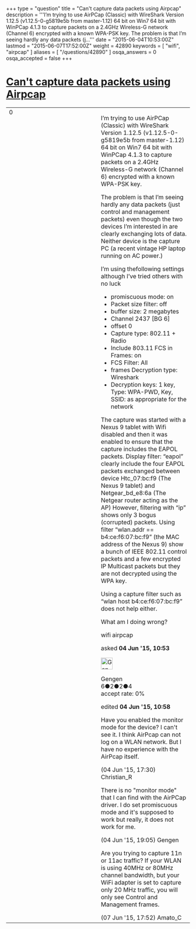 +++
type = "question"
title = "Can&#x27;t capture data packets using Airpcap"
description = '''I’m trying to use AirPCap (Classic) with WireShark Version 1.12.5 (v1.12.5-0-g5819e5b from master-1.12) 64 bit on Win7 64 bit with WinPCap 4.1.3 to capture packets on a 2.4GHz Wireless-G network (Channel 6) encrypted with a known WPA-PSK key. The problem is that I’m seeing hardly any data packets (j...'''
date = "2015-06-04T10:53:00Z"
lastmod = "2015-06-07T17:52:00Z"
weight = 42890
keywords = [ "wifi", "airpcap" ]
aliases = [ "/questions/42890" ]
osqa_answers = 0
osqa_accepted = false
+++

<div class="headNormal">

# [Can't capture data packets using Airpcap](/questions/42890/cant-capture-data-packets-using-airpcap)

</div>

<div id="main-body">

<div id="askform">

<table id="question-table" style="width:100%;"><colgroup><col style="width: 50%" /><col style="width: 50%" /></colgroup><tbody><tr class="odd"><td style="width: 30px; vertical-align: top"><div class="vote-buttons"><span id="post-42890-upvote" class="ajax-command post-vote up" rel="nofollow" title="I like this post (click again to cancel)"> </span><div id="post-42890-score" class="post-score" title="current number of votes">0</div><span id="post-42890-downvote" class="ajax-command post-vote down" rel="nofollow" title="I dont like this post (click again to cancel)"> </span> <span id="favorite-mark" class="ajax-command favorite-mark" rel="nofollow" title="mark/unmark this question as favorite (click again to cancel)"> </span><div id="favorite-count" class="favorite-count"></div></div></td><td><div id="item-right"><div class="question-body"><p>I’m trying to use AirPCap (Classic) with WireShark Version 1.12.5 (v1.12.5-0-g5819e5b from master-1.12) 64 bit on Win7 64 bit with WinPCap 4.1.3 to capture packets on a 2.4GHz Wireless-G network (Channel 6) encrypted with a known WPA-PSK key.</p><p>The problem is that I’m seeing hardly any data packets (just control and management packets) even though the two devices I’m interested in are clearly exchanging lots of data. Neither device is the capture PC (a recent vintage HP laptop running on AC power.)</p><p>I’m using thefollowing settings although I’ve tried others with no luck</p><ul><li>promiscuous mode: on</li><li>Packet size filter: off</li><li>buffer size: 2 megabytes</li><li>Channel 2437 [BG 6]</li><li>offset 0</li><li>Capture type: 802.11 + Radio</li><li>Include 803.11 FCS in Frames: on</li><li>FCS Filter: All</li><li>frames Decryption type: Wireshark</li><li>Decryption keys: 1 key, Type: WPA-PWD, Key, SSID: as appropriate for the network</li></ul><p>The capture was started with a Nexus 9 tablet with Wifi disabled and then it was enabled to ensure that the capture includes the EAPOL packets. Display filter: “eapol” clearly include the four EAPOL packets exchanged between device Htc_07:bc:f9 (The Nexus 9 tablet) and Netgear_bd_e8:6a (The Netgear router acting as the AP) However, filtering with “ip” shows only 3 bogus (corrupted) packets. Using filter “wlan.addr == b4:ce:f6:07:bc:f9” (the MAC address of the Nexus 9) show a bunch of IEEE 802.11 control packets and a few encrypted IP Multicast packets but they are not decrypted using the WPA key.</p><p>Using a capture filter such as “wlan host b4:ce:f6:07:bc:f9” does not help either.</p><p>What am I doing wrong?</p></div><div id="question-tags" class="tags-container tags"><span class="post-tag tag-link-wifi" rel="tag" title="see questions tagged &#39;wifi&#39;">wifi</span> <span class="post-tag tag-link-airpcap" rel="tag" title="see questions tagged &#39;airpcap&#39;">airpcap</span></div><div id="question-controls" class="post-controls"></div><div class="post-update-info-container"><div class="post-update-info post-update-info-user"><p>asked <strong>04 Jun '15, 10:53</strong></p><img src="https://secure.gravatar.com/avatar/2228cd6967bbbd0a5acf545925263e07?s=32&amp;d=identicon&amp;r=g" class="gravatar" width="32" height="32" alt="Gengen&#39;s gravatar image" /><p><span>Gengen</span><br />
<span class="score" title="6 reputation points">6</span><span title="2 badges"><span class="badge1">●</span><span class="badgecount">2</span></span><span title="2 badges"><span class="silver">●</span><span class="badgecount">2</span></span><span title="4 badges"><span class="bronze">●</span><span class="badgecount">4</span></span><br />
<span class="accept_rate" title="Rate of the user&#39;s accepted answers">accept rate:</span> <span title="Gengen has no accepted answers">0%</span></p></div><div class="post-update-info post-update-info-edited"><p><span> edited <strong>04 Jun '15, 10:58</strong> </span></p></div></div><div id="comments-container-42890" class="comments-container"><span id="42901"></span><div id="comment-42901" class="comment"><div id="post-42901-score" class="comment-score"></div><div class="comment-text"><p>Have you enabled the monitor mode for the device? I can't see it. I think AirPcap can not log on a WLAN network. But I have no experience with the AirPcap itself.</p></div><div id="comment-42901-info" class="comment-info"><span class="comment-age">(04 Jun '15, 17:30)</span> <span class="comment-user userinfo">Christian_R</span></div></div><span id="42902"></span><div id="comment-42902" class="comment"><div id="post-42902-score" class="comment-score"></div><div class="comment-text"><p>There is no "monitor mode" that I can find with the AirPCap driver. I do set promiscuous mode and it's supposed to work but really, it does not work for me.</p></div><div id="comment-42902-info" class="comment-info"><span class="comment-age">(04 Jun '15, 19:05)</span> <span class="comment-user userinfo">Gengen</span></div></div><span id="42954"></span><div id="comment-42954" class="comment"><div id="post-42954-score" class="comment-score"></div><div class="comment-text"><p>Are you trying to capture 11n or 11ac traffic? If your WLAN is using 40MHz or 80MHz channel bandwidth, but your WiFi adapter is set to capture only 20 MHz traffic, you will only see Control and Management frames.</p></div><div id="comment-42954-info" class="comment-info"><span class="comment-age">(07 Jun '15, 17:52)</span> <span class="comment-user userinfo">Amato_C</span></div></div></div><div id="comment-tools-42890" class="comment-tools"></div><div class="clear"></div><div id="comment-42890-form-container" class="comment-form-container"></div><div class="clear"></div></div></td></tr></tbody></table>

</div>

</div>

